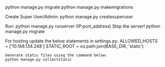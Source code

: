 
python manage.py migrate
python manage.py makemigrations

Create Super User/Admin: python manage.py createsuperuser

Run: python manage.py runserver (IP:port_address)
Stop the server!
python manage.py migrate


For hosting update the below statements in settings.py:
    ALLOWED_HOSTS = ['10.168.134.248']
    STATIC_ROOT = os.path.join(BASE_DIR, 'static')

    Generate static files using the command below:
    python manage.py collectstatic
